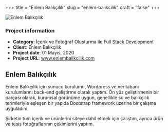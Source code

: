 +++
title = "Enlem Balıkçılık"
slug = "enlem-balikcilik"
draft = "false"
+++


<img src="/images/portfolio/enlemb.jpg" class="img-responsive" alt="Enlem Balıkçılık">

<div class="card-header bg-secondary p-2">
        <h3 class="card-title p-2">Project information</h3>
        <ul>
          <li><strong>Category</strong>: İçerik ve Fotoğraf Oluşturma ile Full Stack Development</li>
          <li><strong>Client</strong>: Enlem Balıkçılık</li>
          <li><strong>Project date</strong>: 01 Mayıs, 2020</li>
          <li><strong>Project URL</strong>: <a href="http://www.enlembalikcilik.com/">www.enlembalikcilik.com</a></li>
        </ul>
</div>


<div class="card-body">
     <h2 class="card-title py-2">Enlem Balıkçılık</h2>
          <p>
           Enlem Balıkçılık için sunucu kurulumu, Wordpress ve veritabanı kurulumlarını back-end geliştirme olarak yaptım. Ön yüz geliştirmenin bir parçası olarak, kurumsal görünüme uygun, genellikle su ve balıkçılık terimleriyle eşleşen bir yapıda Bootstrap framework üzerine bir çalışma uyguladım.</p>
           <p>
            Şirketin tüm içerik ve ürünlerini siteye dahil etmek için çalıştım, ayrıca ürün ve tesis fotoğraflarının çekimlerini yaptım.</p>
</div>
